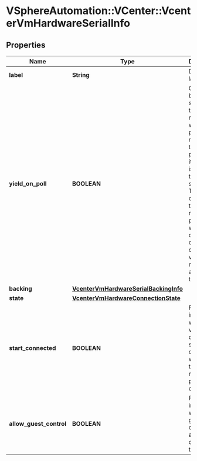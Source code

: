 # VSphereAutomation::VCenter::VcenterVmHardwareSerialInfo

## Properties
Name | Type | Description | Notes
------------ | ------------- | ------------- | -------------
**label** | **String** | Device label. | [optional] 
**yield_on_poll** | **BOOLEAN** | CPU yield behavior. If set to true, the virtual machine will periodically relinquish the processor if its sole task is polling the virtual serial port. The amount of time it takes to regain the processor will depend on the degree of other virtual machine activity on the host. | [optional] 
**backing** | [**VcenterVmHardwareSerialBackingInfo**](VcenterVmHardwareSerialBackingInfo.md) |  | [optional] 
**state** | [**VcenterVmHardwareConnectionState**](VcenterVmHardwareConnectionState.md) |  | [optional] 
**start_connected** | **BOOLEAN** | Flag indicating whether the virtual device should be connected whenever the virtual machine is powered on. | [optional] 
**allow_guest_control** | **BOOLEAN** | Flag indicating whether the guest can connect and disconnect the device. | [optional] 


